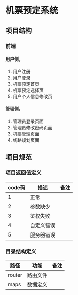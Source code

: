 # 机票预定系统
## 项目结构
### 前端
#### 用户侧，
1. 用户注册
2. 用户登录
3. 机票预定首页
4. 机票预定选择页
5. 用户个人信息修改页
#### 管理侧，
1. 管理员登录页面
2. 管理员修改密码页面
3. 机票管理页面
4. 线路规划页面

## 项目规范
### 项目返回值定义
| code码 | 描述    | 备注 |
| --- |-------|---|
| 1 | 正常    |   |
| 2 | 参数缺少  | |
| 3 | 鉴权失败  | | 
| 4 | 自定义错误 | |
| 5 | 服务器错误 | |
### 目录结构定义
| 路径 | 功能 | 备注 |
| --- | --- | --- |
| router | 路由文件 | |
| maps | 数据定义 | |

